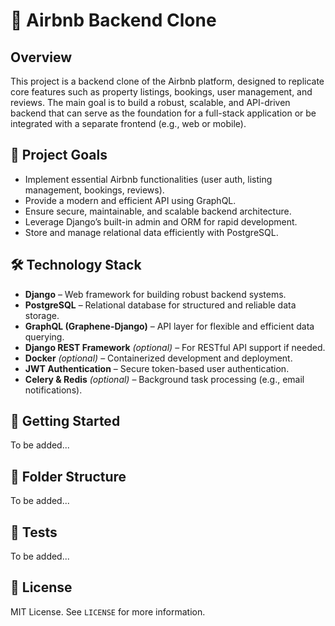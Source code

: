 # 🏡 Airbnb Backend Clone

## Overview

This project is a backend clone of the Airbnb platform, designed to replicate core features such as property listings, bookings, user management, and reviews. The main goal is to build a robust, scalable, and API-driven backend that can serve as the foundation for a full-stack application or be integrated with a separate frontend (e.g., web or mobile).

## 🌟 Project Goals

- Implement essential Airbnb functionalities (user auth, listing management, bookings, reviews).
- Provide a modern and efficient API using GraphQL.
- Ensure secure, maintainable, and scalable backend architecture.
- Leverage Django’s built-in admin and ORM for rapid development.
- Store and manage relational data efficiently with PostgreSQL.

## 🛠️ Technology Stack

- **Django** – Web framework for building robust backend systems.
- **PostgreSQL** – Relational database for structured and reliable data storage.
- **GraphQL (Graphene-Django)** – API layer for flexible and efficient data querying.
- **Django REST Framework** *(optional)* – For RESTful API support if needed.
- **Docker** *(optional)* – Containerized development and deployment.
- **JWT Authentication** – Secure token-based user authentication.
- **Celery & Redis** *(optional)* – Background task processing (e.g., email notifications).

## 🚀 Getting Started

To be added...

## 📁 Folder Structure

To be added...

## 🧪 Tests

To be added...

## 📄 License

MIT License. See `LICENSE` for more information.
